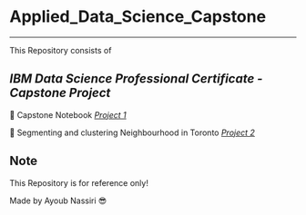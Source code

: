 # Applied_Data_Science_Capstone

---

This Repository consists of _<h2>IBM Data Science Professional Certificate - Capstone Project</h2>_ 

:rocket: Capstone Notebook [*Project 1*](https://github.com/ayoubn/Applied_Data_Science_Capstone/blob/main/Week%201%20Project.ipynb)

:rocket: Segmenting and clustering Neighbourhood in Toronto [*Project 2*](https://github.com/ayoubn/Applied_Data_Science_Capstone/blob/main/Project%202.ipynb)

## Note
This Repository is for reference only!

Made by Ayoub Nassiri :sunglasses:
